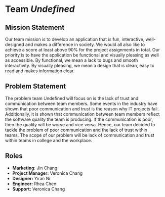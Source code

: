 # Team *Undefined*

## Mission Statement

Our team mission is to develop an application that is fun, interactive, well-designed and makes a difference in society. We would all also like to achieve a score at least above 90% for the project assignments in total. Our priority is to have the application be functional and visually pleasing as well as accessible. By functional, we mean a lack to bugs and smooth interactivity. By visually pleasing, we mean a design that is clean, easy to read and makes information clear. 

## Problem Statement
The problem team Undefined will focus on is the lack of trust and communication between team members. Some events in the industry have shown that poor communication and trust is the reason why IT projects fail. Additionally, it is shown that communication between team members reflect the software quality the team is producing. If the communication is poor, then the quality will be worse and vice versa. Hence, our team decided to tackle the problem of poor communication and the lack of trust within teams. 
The scope of our problem will be lack of communication and trust within teams in college and the workplace. 


## Roles

- **Marketing:** Jin Chang
- **Project Manager:** Veronica Chang
- **Designer:** Yiran Ni
- **Engineer:** Rhea Chen
- **Support:** Veronica Chang

